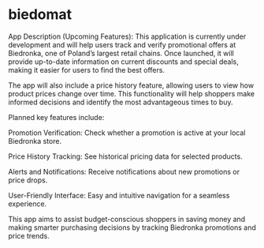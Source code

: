 # biedomat
App Description (Upcoming Features):
This application is currently under development and will help users track and verify promotional offers at Biedronka, one of Poland’s largest retail chains. Once launched, it will provide up-to-date information on current discounts and special deals, making it easier for users to find the best offers.

The app will also include a price history feature, allowing users to view how product prices change over time. This functionality will help shoppers make informed decisions and identify the most advantageous times to buy.

Planned key features include:

Promotion Verification: Check whether a promotion is active at your local Biedronka store.

Price History Tracking: See historical pricing data for selected products.

Alerts and Notifications: Receive notifications about new promotions or price drops.

User-Friendly Interface: Easy and intuitive navigation for a seamless experience.

This app aims to assist budget-conscious shoppers in saving money and making smarter purchasing decisions by tracking Biedronka promotions and price trends.
